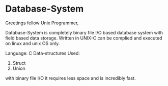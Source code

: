 # Database-System

Greetings fellow Unix Programmer,

Database-System is completely binary file I/O based database system with field based data storage.
Written in UNIX-C can be complied and executed on linux and unix OS only.

Language: C
Data-structures Used:
  1. Struct
  2. Union
   
with binary file I/O it requires less space and is incredibly fast.
